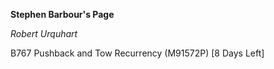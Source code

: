 **Stephen Barbour's Page**


*Robert Urquhart*

B767 Pushback and Tow Recurrency (M91572P) [8 Days Left]
